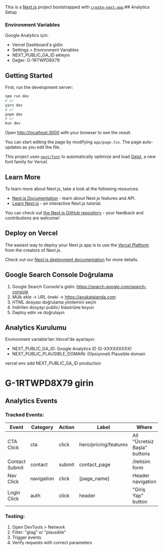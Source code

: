 This is a [Next.js](https://nextjs.org) project bootstrapped with [`create-next-app`](https://nextjs.org/docs/app/api-reference/cli/create-next-app).## Analytics Setup

### Environment Variables

Google Analytics için:

- Vercel Dashboard'a gidin
- Settings > Environment Variables
- NEXT_PUBLIC_GA_ID ekleyin
- Değer: G-1RTWPD8X79

## Getting Started

First, run the development server:

```bash
npm run dev
# or
yarn dev
# or
pnpm dev
# or
bun dev
```

Open [http://localhost:3000](http://localhost:3000) with your browser to see the result.

You can start editing the page by modifying `app/page.tsx`. The page auto-updates as you edit the file.

This project uses [`next/font`](https://nextjs.org/docs/app/building-your-application/optimizing/fonts) to automatically optimize and load [Geist](https://vercel.com/font), a new font family for Vercel.

## Learn More

To learn more about Next.js, take a look at the following resources:

- [Next.js Documentation](https://nextjs.org/docs) - learn about Next.js features and API.
- [Learn Next.js](https://nextjs.org/learn) - an interactive Next.js tutorial.

You can check out [the Next.js GitHub repository](https://github.com/vercel/next.js) - your feedback and contributions are welcome!

## Deploy on Vercel

The easiest way to deploy your Next.js app is to use the [Vercel Platform](https://vercel.com/new?utm_medium=default-template&filter=next.js&utm_source=create-next-app&utm_campaign=create-next-app-readme) from the creators of Next.js.

Check out our [Next.js deployment documentation](https://nextjs.org/docs/app/building-your-application/deploying) for more details.

## Google Search Console Doğrulama

1. Google Search Console'a gidin: https://search.google.com/search-console
2. Mülk ekle → URL öneki → https://avukatajanda.com
3. HTML dosyası doğrulama yöntemini seçin
4. İndirilen dosyayı public/ klasörüne koyun
5. Deploy edin ve doğrulayın

## Analytics Kurulumu

Environment variable'ları Vercel'de ayarlayın:

- NEXT_PUBLIC_GA_ID: Google Analytics ID (G-XXXXXXXXX)
- NEXT_PUBLIC_PLAUSIBLE_DOMAIN: (Opsiyonel) Plausible domain

vercel env add NEXT_PUBLIC_GA_ID production

# G-1RTWPD8X79 girin

## Analytics Events

### Tracked Events:

| Event          | Category   | Action | Label                 | Where                        |
| -------------- | ---------- | ------ | --------------------- | ---------------------------- |
| CTA Click      | cta        | click  | hero/pricing/features | All "Ücretsiz Başla" buttons |
| Contact Submit | contact    | submit | contact_page          | /iletisim form               |
| Nav Click      | navigation | click  | [page_name]           | Header navigation            |
| Login Click    | auth       | click  | header                | "Giriş Yap" button           |

### Testing:

1. Open DevTools > Network
2. Filter: "gtag" or "plausible"
3. Trigger events
4. Verify requests with correct parameters
